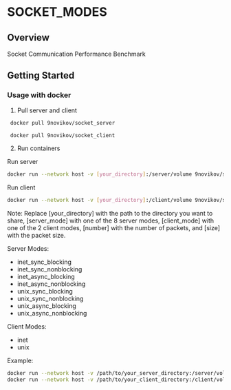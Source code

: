 #  SOCKET_MODES


##  Overview

Socket Communication Performance Benchmark 



##  Getting Started

###  Usage with docker


1. Pull server and client
```sh
 docker pull 9novikov/socket_server
```
```sh
 docker pull 9novikov/socket_client
```

2. Run containers

Run server
```sh
docker run --network host -v [your_directory]:/server/volume 9novikov/socket_server ./server -mode [server_mode] -num_packets [number] -packet_size [size]
```

Run client
```sh
docker run --network host -v [your_directory]:/client/volume 9novikov/socket_client ./client -mode [client_mode] -num_packets [number] -packet_size [size]
```

Note: Replace [your_directory] with the path to the directory you want to share, [server_mode] with one of the 8 server modes, [client_mode] with one of the 2 client modes, [number] with the number of packets, and [size] with the packet size.

Server Modes:

- inet_sync_blocking
- inet_sync_nonblocking
- inet_async_blocking
- inet_async_nonblocking
- unix_sync_blocking
- unix_sync_nonblocking
- unix_async_blocking
- unix_async_nonblocking

Client Modes:

- inet
- unix

Example:
```sh
docker run --network host -v /path/to/your_server_directory:/server/volume 9novikov/socket_server ./server -mode inet_sync_blocking -num_packets 10000 -packet_size 100
docker run --network host -v /path/to/your_client_directory:/client/volume 9novikov/socket_client ./client -mode inet -num_packets 10000 -packet_size 100
```
